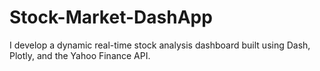 # Stock-Market-DashApp
I develop a dynamic real-time stock analysis dashboard built using Dash, Plotly, and the Yahoo Finance API. 
